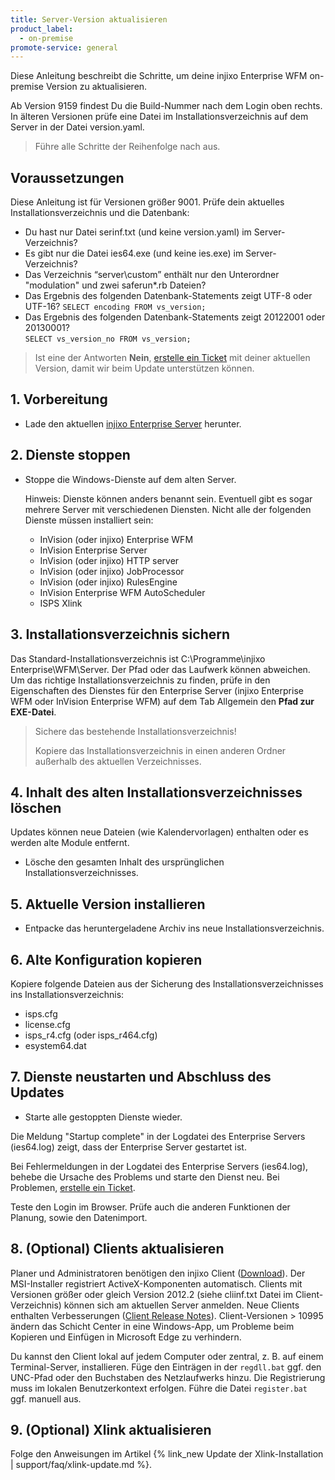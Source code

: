 ```yaml
---
title: Server-Version aktualisieren
product_label:
  - on-premise
promote-service: general
---
```


Diese Anleitung beschreibt die Schritte, um deine injixo Enterprise WFM on-premise Version zu aktualisieren.

Ab Version 9159 findest Du die Build-Nummer nach dem Login oben rechts. In älteren Versionen prüfe eine Datei im Installationsverzeichnis auf dem Server in der Datei version.yaml.

> Führe alle Schritte der Reihenfolge nach aus.

<!-- Versionen älter 2012.3 benötigen einen neuen Lizenz-Schlüssel -->
<!-- Versionen älter 2011.4 benötigen zusätzliche Skripte für das Update der Datenbank. -->
<!-- Versionsnummer in der Datei serinf.txt (Version/PaketNo.) im Server-Verzeichnis. -->

## Voraussetzungen

Diese Anleitung ist für Versionen größer 9001. Prüfe dein aktuelles Installationsverzeichnis und die Datenbank:

- Du hast nur Datei serinf.txt (und keine version.yaml) im Server-Verzeichnis?
- Es gibt nur die Datei ies64.exe (und keine ies.exe) im Server-Verzeichnis?
- Das Verzeichnis “server\custom” enthält nur den Unterordner "modulation" und zwei saferun\*.rb Dateien?
- Das Ergebnis des folgenden Datenbank-Statements zeigt UTF-8 oder UTF-16?
  `SELECT encoding FROM vs_version;`
- Das Ergebnis des folgenden Datenbank-Statements zeigt 20122001 oder 20130001?  
   `SELECT vs_version_no FROM vs_version;`

> Ist eine der Antworten **Nein**, [erstelle ein Ticket](https://www.injixo.com/support/ticket) mit deiner aktuellen Version, damit wir beim Update unterstützen können.

## 1. Vorbereitung

- Lade den aktuellen [injixo Enterprise Server](https://downloads.injixo.com/en#server-on-premise) herunter.

## 2. Dienste stoppen

- Stoppe die Windows-Dienste auf dem alten Server.

  Hinweis: Dienste können anders benannt sein. Eventuell gibt es sogar mehrere Server mit verschiedenen Diensten. Nicht alle der folgenden Dienste müssen installiert sein:

  - InVision (oder injixo) Enterprise WFM
  - InVision Enterprise Server
  - InVision (oder injixo) HTTP server
  - InVision (oder injixo) JobProcessor
  - InVision (oder injixo) RulesEngine
  - InVision Enterprise WFM AutoScheduler
  - ISPS Xlink

## 3. Installationsverzeichnis sichern

Das Standard-Installationsverzeichnis ist C:\Programme\injixo Enterprise\WFM\Server. Der Pfad oder das Laufwerk können abweichen. Um das richtige Installationsverzeichnis zu finden, prüfe in den Eigenschaften des Dienstes für den Enterprise Server (injixo Enterprise WFM oder InVision Enterprise WFM) auf dem Tab Allgemein den **Pfad zur EXE-Datei**.

> Sichere das bestehende Installationsverzeichnis!
>
> Kopiere das Installationsverzeichnis in einen anderen Ordner außerhalb des aktuellen Verzeichnisses.

## 4. Inhalt des alten Installationsverzeichnisses löschen

Updates können neue Dateien (wie Kalendervorlagen) enthalten oder es werden alte Module entfernt.

- Lösche den gesamten Inhalt des ursprünglichen Installationsverzeichnisses.

## 5. Aktuelle Version installieren

- Entpacke das heruntergeladene Archiv ins neue Installationsverzeichnis.

## 6. Alte Konfiguration kopieren

Kopiere folgende Dateien aus der Sicherung des Installationsverzeichnisses ins Installationsverzeichnis:

- isps.cfg
- license.cfg
- isps_r4.cfg (oder isps_r464.cfg)
- esystem64.dat

## 7. Dienste neustarten und Abschluss des Updates

- Starte alle gestoppten Dienste wieder.

Die Meldung "Startup complete" in der Logdatei des Enterprise Servers (ies64.log) zeigt, dass der Enterprise Server gestartet ist.

Bei Fehlermeldungen in der Logdatei des Enterprise Servers (ies64.log), behebe die Ursache des Problems und starte den Dienst neu. Bei Problemen, [erstelle ein Ticket](https://www.injixo.com/support/ticket).

Teste den Login im Browser. Prüfe auch die anderen Funktionen der Planung, sowie den Datenimport.

## 8. (Optional) Clients aktualisieren

Planer und Administratoren benötigen den injixo Client ([Download](https://downloads.injixo.com/en#client-components)). Der MSI-Installer registriert ActiveX-Komponenten automatisch. Clients mit Versionen größer oder gleich Version 2012.2 (siehe cliinf.txt Datei im Client-Verzeichnis) können sich am aktuellen Server anmelden. Neue Clients enthalten Verbesserungen ([Client Release Notes](https://downloads.injixo.com/release-notes/client.html)). Client-Versionen > 10995 ändern das Schicht Center in eine Windows-App, um Probleme beim Kopieren und Einfügen in Microsoft Edge zu verhindern.

Du kannst den Client lokal auf jedem Computer oder zentral, z.&nbsp;B. auf einem Terminal-Server, installieren. Füge den Einträgen in der `regdll.bat` ggf. den UNC-Pfad oder den Buchstaben des Netzlaufwerks hinzu. Die Registrierung muss im lokalen Benutzerkontext erfolgen. Führe die Datei `register.bat` ggf. manuell aus.

## 9. (Optional) Xlink aktualisieren

Folge den Anweisungen im Artikel {% link_new Update der Xlink-Installation | support/faq/xlink-update.md %}.
